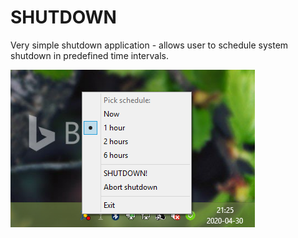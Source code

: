 # SHUTDOWN
Very simple shutdown application - allows user to schedule system shutdown in predefined time intervals.

![SHUTDOWN](SHUTDOWN.png?raw=true "SHUTDOWN")